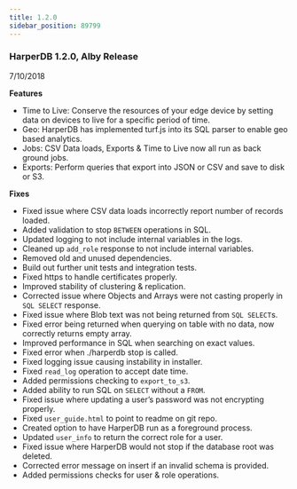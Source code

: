 ```yaml
---
title: 1.2.0
sidebar_position: 89799
---
```


### HarperDB 1.2.0, Alby Release
7/10/2018

**Features**

* Time to Live: Conserve the resources of your edge device by setting data on devices to live for a specific period of time. 
* Geo: HarperDB has implemented turf.js into its SQL parser to enable geo based analytics. 
* Jobs: CSV Data loads, Exports & Time to Live now all run as back ground jobs. 
* Exports: Perform queries that export into JSON or CSV and save to disk or S3.


**Fixes**

* Fixed issue where CSV data loads incorrectly report number of records loaded. 
* Added validation to stop `BETWEEN` operations in SQL. 
* Updated logging to not include internal variables in the logs. 
* Cleaned up `add_role` response to not include internal variables. 
* Removed old and unused dependencies. 
* Build out further unit tests and integration tests. 
* Fixed https to handle certificates properly. 
* Improved stability of clustering & replication. 
* Corrected issue where Objects and Arrays were not casting properly in `SQL SELECT` response. 
* Fixed issue where Blob text was not being returned from `SQL SELECT`s. 
* Fixed error being returned when querying on table with no data, now correctly returns empty array. 
* Improved performance in SQL when searching on exact values. 
* Fixed error when ./harperdb stop is called. 
* Fixed logging issue causing instability in installer. 
* Fixed `read_log` operation to accept date time. 
* Added permissions checking to `export_to_s3`. 
* Added ability to run SQL on `SELECT` without a `FROM`. 
* Fixed issue where updating a user’s password was not encrypting properly. 
* Fixed `user_guide.html` to point to readme on git repo. 
* Created option to have HarperDB run as a foreground process. 
* Updated `user_info` to return the correct role for a user. 
* Fixed issue where HarperDB would not stop if the database root was deleted. 
* Corrected error message on insert if an invalid schema is provided. 
* Added permissions checks for user & role operations.